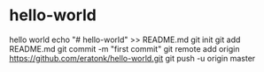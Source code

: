 # hello-world
hello world
echo "# hello-world" >> README.md
git init
git add README.md
git commit -m "first commit"
git remote add origin https://github.com/eratonk/hello-world.git
git push -u origin master
